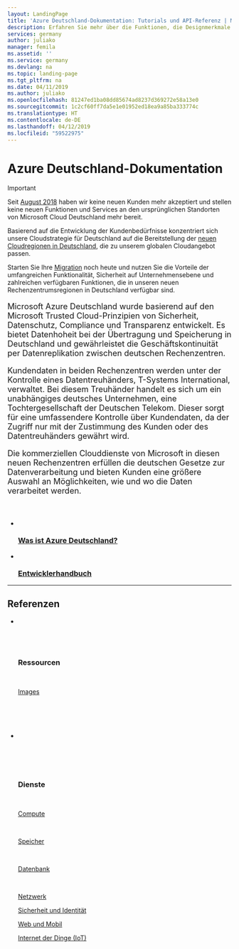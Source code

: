 ```yaml
---
layout: LandingPage
title: 'Azure Deutschland-Dokumentation: Tutorials und API-Referenz | Microsoft-Dokumentation'
description: Erfahren Sie mehr über die Funktionen, die Designmerkmale und Sicherheitsmaßnahmen von Azure Deutschland, die die wichtigsten deutschen und internationalen Compliancestandards unterstützen.
services: germany
author: juliako
manager: femila
ms.assetid: ''
ms.service: germany
ms.devlang: na
ms.topic: landing-page
ms.tgt_pltfrm: na
ms.date: 04/11/2019
ms.author: juliako
ms.openlocfilehash: 81247ed1ba08dd85674ad8237d369272e58a13e0
ms.sourcegitcommit: 1c2cf60ff7da5e1e01952ed18ea9a85ba333774c
ms.translationtype: HT
ms.contentlocale: de-DE
ms.lasthandoff: 04/12/2019
ms.locfileid: "59522975"
---
```

# <a name="azure-germany-documentation"></a>Azure Deutschland-Dokumentation


> [!IMPORTANT]
> Seit [August 2018](https://news.microsoft.com/de-de/microsoft-cloud-2019-rechenzentren-deutschland/) haben wir keine neuen Kunden mehr akzeptiert und stellen keine neuen Funktionen und Services an den ursprünglichen Standorten von Microsoft Cloud Deutschland mehr bereit.
>
> Basierend auf die Entwicklung der Kundenbedürfnisse konzentriert sich unsere Cloudstrategie für Deutschland auf die Bereitstellung der [neuen Cloudregionen in Deutschland](https://news.microsoft.com/de-de/microsoft-eroeffnet-neue-cloud-rechenzentrumsregionen-in-deutschland/), die zu unserem globalen Cloudangebot passen.
>
> Starten Sie Ihre [Migration](https://docs.microsoft.com/de-de/azure/germany/germany-migration-main) noch heute und nutzen Sie die Vorteile der umfangreichen Funktionalität, Sicherheit auf Unternehmensebene und zahlreichen verfügbaren Funktionen, die in unseren neuen Rechenzentrumsregionen in Deutschland verfügbar sind.

<p style="font-size: 1.125rem; padding-bottom: 0px;">Microsoft Azure Deutschland wurde basierend auf den Microsoft Trusted Cloud-Prinzipien von Sicherheit, Datenschutz, Compliance und Transparenz entwickelt. Es bietet Datenhoheit bei der Übertragung und Speicherung in Deutschland und gewährleistet die Geschäftskontinuität per Datenreplikation zwischen deutschen Rechenzentren.</p>
<p style="font-size: 1.125rem;">Kundendaten in beiden Rechenzentren werden unter der Kontrolle eines Datentreuhänders, T-Systems International, verwaltet. Bei diesem Treuhänder handelt es sich um ein unabhängiges deutsches Unternehmen, eine Tochtergesellschaft der Deutschen Telekom. Dieser sorgt für eine umfassendere Kontrolle über Kundendaten, da der Zugriff nur mit der Zustimmung des Kunden oder des Datentreuhänders gewährt wird.</p>
<p style="font-size: 1.125rem; padding-bottom: 36px;">Die kommerziellen Clouddienste von Microsoft in diesen neuen Rechenzentren erfüllen die deutschen Gesetze zur Datenverarbeitung und bieten Kunden eine größere Auswahl an Möglichkeiten, wie und wo die Daten verarbeitet werden.</p>

<ul class="panelContent cardsFTitle">
    <li>
        <a href="/azure/germany/germany-welcome?toc=%2fazure%2fgermany%2ftoc.json">
        <div class="cardSize">
            <div class="cardPadding">
                <div class="card">
                    <div class="cardImageOuter">
                        <div class="cardImage">
                            <img src="media/index/azure-germany.svg" alt="" />
                        </div>
                    </div>
                    <div class="cardText">
                        <h3>Was ist Azure Deutschland?</h3>
                    </div>
                </div>
            </div>
        </div>
        </a>
    </li>
    <li>
        <a href="/azure/germany/germany-developer-guide">
        <div class="cardSize">
            <div class="cardPadding">
                <div class="card">
                    <div class="cardImageOuter">
                        <div class="cardImage">
                            <img src="media/index/i_guide.svg" alt="" />
                        </div>
                    </div>
                    <div class="cardText">
                        <h3>Entwicklerhandbuch</h3>
                    </div>
                </div>
            </div>
        </div>
        </a>
    </li>
</ul>

---

<h2>Referenzen</h2>
<ul class="panelContent cardsW">
    <li>
        <div class="cardSize">
            <div class="cardPadding">
                <div class="card">
                    <div class="cardText">
                        <h3>Ressourcen</h3>
                        <p><a href="/azure/germany/germany-image-gallery">Images</a></p>
                    </div>
                </div>
            </div>
        </div>
    </li>
    <li>
        <div class="cardSize">
            <div class="cardPadding">
                <div class="card">
                    <div class="cardText">
                        <h3>Dienste</h3>
                        <p><a href="/azure/germany/germany-services-compute">Compute</a></p>
                        <p><a href="/azure/germany/germany-services-storage">Speicher</a></p>
                        <p><a href="/azure/germany/germany-services-database">Datenbank</a></p>
                        <p><a href="/azure/germany/germany-services-networking">Netzwerk</a></p>
                        <p><a href="/azure/germany/germany-services-securityandidentity">Sicherheit und Identität</a></p>
                        <p><a href="/azure/germany/germany-services-webandmobile">Web und Mobil</a></p>
                        <p><a href="/azure/germany/germany-services-iot">Internet der Dinge (IoT)</a></p>
                     </div>
                </div>
            </div>
        </div>
    </li>
</ul>
